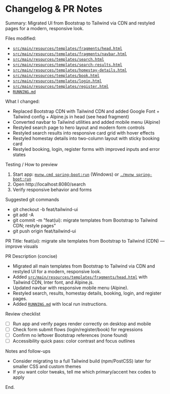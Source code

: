 # Changelog & PR Notes

Summary: Migrated UI from Bootstrap to Tailwind via CDN and restyled pages for a modern, responsive look.

Files modified:
- [`src/main/resources/templates/fragments/head.html`](src/main/resources/templates/fragments/head.html:1)
- [`src/main/resources/templates/fragments/navbar.html`](src/main/resources/templates/fragments/navbar.html:1)
- [`src/main/resources/templates/search.html`](src/main/resources/templates/search.html:1)
- [`src/main/resources/templates/search-results.html`](src/main/resources/templates/search-results.html:1)
- [`src/main/resources/templates/homestay-details.html`](src/main/resources/templates/homestay-details.html:1)
- [`src/main/resources/templates/book.html`](src/main/resources/templates/book.html:1)
- [`src/main/resources/templates/login.html`](src/main/resources/templates/login.html:1)
- [`src/main/resources/templates/register.html`](src/main/resources/templates/register.html:1)
- [`RUNNING.md`](RUNNING.md:1)

What I changed:
- Replaced Bootstrap CDN with Tailwind CDN and added Google Font + Tailwind config + Alpine.js in head (see head fragment)
- Converted navbar to Tailwind utilities and added mobile menu (Alpine)
- Restyled search page to hero layout and modern form controls
- Restyled search results into responsive card grid with hover effects
- Restyled homestay details into two-column layout with sticky booking card
- Restyled booking, login, register forms with improved inputs and error states

Testing / How to preview
1. Start app: [`mvnw.cmd spring-boot:run`](RUNNING.md:1) (Windows) or [`./mvnw spring-boot:run`](RUNNING.md:1)
2. Open http://localhost:8080/search
3. Verify responsive behavior and forms

Suggested git commands
- git checkout -b feat/tailwind-ui
- git add -A
- git commit -m "feat(ui): migrate templates from Bootstrap to Tailwind CDN; restyle pages"
- git push origin feat/tailwind-ui

PR Title:
feat(ui): migrate site templates from Bootstrap to Tailwind (CDN) — improve visuals

PR Description (concise)
- Migrated all main templates from Bootstrap to Tailwind via CDN and restyled UI for a modern, responsive look.
- Added [`src/main/resources/templates/fragments/head.html`](src/main/resources/templates/fragments/head.html:1) with Tailwind CDN, Inter font, and Alpine.js.
- Updated navbar with responsive mobile menu (Alpine).
- Restyled search, results, homestay details, booking, login, and register pages.
- Added [`RUNNING.md`](RUNNING.md:1) with local run instructions.

Review checklist
- [ ] Run app and verify pages render correctly on desktop and mobile
- [ ] Check form submit flows (login/register/book) for regressions
- [ ] Confirm no leftover Bootstrap references (none found)
- [ ] Accessibility quick pass: color contrast and focus outlines

Notes and follow-ups
- Consider migrating to a full Tailwind build (npm/PostCSS) later for smaller CSS and custom themes
- If you want color tweaks, tell me which primary/accent hex codes to apply

End.